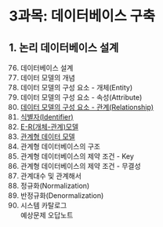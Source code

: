 # 3과목: 데이터베이스 구축

## 1. 논리 데이터베이스 설계

076. 데이터베이스 설계
077. 데이터 모델의 개념
078. 데이터 모델의 구성 요소 - 개체(Entity)    
079. 데이터 모델의 구성 요소 - 속성(Attribute)
080. [데이터 모델의 구성 요소 - 관계(Relationship)](./doc/sec80.md)
081. [식별자(Identifier)](./doc/sec81.md)
082. [E-R(개체-관계)모델](./doc/sec82.md)
083. [관계형 데이터 모델](./doc/sec83.md)
084. 관계형 데이터베이스의 구조
085. 관계형 데이터베이스의 제약 조건 - Key 
086. 관계형 데이터베이스의 제약 조건 - 무결성
087. 관계대수 및 관계해서
088. 정규화(Normalization)
089. 반정규화(Denormalization) 
090. 시스템 카탈로그   
예상문제 오답노트